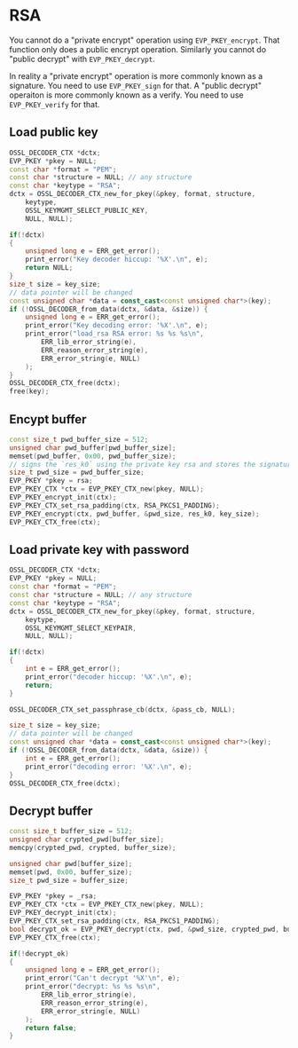 # RSA

You cannot do a "private encrypt" operation using `EVP_PKEY_encrypt`. That function only does a public encrypt operation. Similarly you cannot do "public decrypt" with `EVP_PKEY_decrypt`.

In reality a "private encrypt" operation is more commonly known as a signature. You need to use `EVP_PKEY_sign` for that. A "public decrypt" operaiton is more commonly known as a verify. You need to use `EVP_PKEY_verify` for that.

## Load public key

```cpp
OSSL_DECODER_CTX *dctx;
EVP_PKEY *pkey = NULL;
const char *format = "PEM";
const char *structure = NULL; // any structure
const char *keytype = "RSA";
dctx = OSSL_DECODER_CTX_new_for_pkey(&pkey, format, structure,
    keytype,
    OSSL_KEYMGMT_SELECT_PUBLIC_KEY,
    NULL, NULL);

if(!dctx)
{
    unsigned long e = ERR_get_error();
    print_error("Key decoder hiccup: '%X'.\n", e);
    return NULL;
}
size_t size = key_size;
// data pointer will be changed
const unsigned char *data = const_cast<const unsigned char*>(key);
if (!OSSL_DECODER_from_data(dctx, &data, &size)) {
    unsigned long e = ERR_get_error();
    print_error("Key decoding error: '%X'.\n", e);
    print_error("load_rsa RSA error: %s %s %s\n", 
        ERR_lib_error_string(e), 
        ERR_reason_error_string(e),
        ERR_error_string(e, NULL)
    );
}
OSSL_DECODER_CTX_free(dctx);
free(key);
```

## Encypt buffer

```cpp
const size_t pwd_buffer_size = 512;
unsigned char pwd_buffer[pwd_buffer_size];
memset(pwd_buffer, 0x00, pwd_buffer_size);
// signs the `res_k0` using the private key rsa and stores the signature in `pwd_buffer`
size_t pwd_size = pwd_buffer_size;
EVP_PKEY *pkey = rsa;
EVP_PKEY_CTX *ctx = EVP_PKEY_CTX_new(pkey, NULL);
EVP_PKEY_encrypt_init(ctx);
EVP_PKEY_CTX_set_rsa_padding(ctx, RSA_PKCS1_PADDING);
EVP_PKEY_encrypt(ctx, pwd_buffer, &pwd_size, res_k0, key_size);
EVP_PKEY_CTX_free(ctx);
```

## Load private key with password

```cpp
OSSL_DECODER_CTX *dctx;
EVP_PKEY *pkey = NULL;
const char *format = "PEM";
const char *structure = NULL; // any structure
const char *keytype = "RSA";
dctx = OSSL_DECODER_CTX_new_for_pkey(&pkey, format, structure,
    keytype,
    OSSL_KEYMGMT_SELECT_KEYPAIR,
    NULL, NULL);

if(!dctx)
{
    int e = ERR_get_error();
    print_error("decoder hiccup: '%X'.\n", e);
    return;
}

OSSL_DECODER_CTX_set_passphrase_cb(dctx, &pass_cb, NULL);

size_t size = key_size;
// data pointer will be changed
const unsigned char *data = const_cast<const unsigned char*>(key); 
if (!OSSL_DECODER_from_data(dctx, &data, &size)) {
    int e = ERR_get_error();
    print_error("decoding error: '%X'.\n", e);
}
OSSL_DECODER_CTX_free(dctx);
```

## Decrypt buffer

```cpp
const size_t buffer_size = 512;
unsigned char crypted_pwd[buffer_size];
memcpy(crypted_pwd, crypted, buffer_size);

unsigned char pwd[buffer_size];
memset(pwd, 0x00, buffer_size);
size_t pwd_size = buffer_size;

EVP_PKEY *pkey = _rsa;
EVP_PKEY_CTX *ctx = EVP_PKEY_CTX_new(pkey, NULL);
EVP_PKEY_decrypt_init(ctx);
EVP_PKEY_CTX_set_rsa_padding(ctx, RSA_PKCS1_PADDING);
bool decrypt_ok = EVP_PKEY_decrypt(ctx, pwd, &pwd_size, crypted_pwd, buffer_size) == 1;
EVP_PKEY_CTX_free(ctx);

if(!decrypt_ok)
{
    unsigned long e = ERR_get_error();
    print_error("Can't decrypt '%X'\n", e);
    print_error("decrypt: %s %s %s\n", 
        ERR_lib_error_string(e), 
        ERR_reason_error_string(e),
        ERR_error_string(e, NULL)
    );
    return false;
}
```
